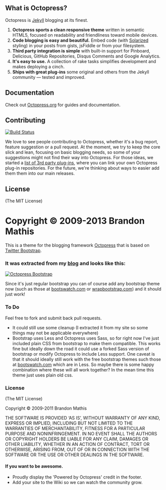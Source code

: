 ## What is Octopress?

Octopress is [Jekyll](https://github.com/mojombo/jekyll) blogging at its finest.

1. **Octopress sports a clean responsive theme** written in semantic HTML5, focused on readability and friendliness toward mobile devices.
2. **Code blogging is easy and beautiful.** Embed code (with [Solarized](http://ethanschoonover.com/solarized) styling) in your posts from gists, jsFiddle or from your filesystem.
3. **Third party integration is simple** with built-in support for Pinboard, Delicious, GitHub Repositories, Disqus Comments and Google Analytics.
4. **It's easy to use.** A collection of rake tasks simplifies development and makes deploying a cinch.
5. **Ships with great plug-ins** some original and others from the Jekyll community &mdash; tested and improved.


## Documentation

Check out [Octopress.org](http://octopress.org/docs) for guides and documentation.


## Contributing

[![Build Status](https://travis-ci.org/imathis/octopress.png?branch=master)](https://travis-ci.org/imathis/octopress)

We love to see people contributing to Octopress, whether it's a bug report, feature suggestion or a pull request. At the moment, we try to keep the core slick and lean, focusing on basic blogging needs, so some of your suggestions might not find their way into Octopress. For those ideas, we started a [list of 3rd party plug-ins](https://github.com/imathis/octopress/wiki/3rd-party-plugins), where you can link your own Octopress plug-in repositories. For the future, we're thinking about ways to easier add them them into our main releases.


## License
(The MIT License)

Copyright © 2009-2013 Brandon Mathis
=======
This is a theme for the blogging framework [Octopress](https://github.com/imathis/octopress) that is based on [Twitter Bootstrap](http://twitter.github.com/bootstrap/).

### It was extracted from my [blog](https://github.com/barmstrong/blog) and looks like this:

<a href="http://brianarmstrong.org"><img src="https://github.com/barmstrong/octopress-bootstrap/raw/master/source/assets/screenshot.png"  alt="Octopress Bootstrap"/></a>

Since it's just regular bootstrap you can of course add any bootstrap theme now (such as those at [bootswatch.com](http://bootswatch.com/) or [wrapbootstrap.com](http://wrapbootstrap.com/)) and it should just work!

### To Do

Feel free to fork and submit back pull requests.

* It could still use some cleanup (I extracted it from my site so some things may not be applicable everywhere)
* Bootstrap uses Less and Octopress uses Sass, so for right now I've just included plain CSS from bootstrap to make them compatible.  This works fine but ideally down the road it could use a forked Sass version of bootstrap or modify Octopress to include Less support.  One caveat is that it should ideally still work with the free bootstrap themes such those at [bootswatch.com](http://bootswatch.com/) which are in Less.  So maybe there is some happy combination where these will all work together?  In the mean time this theme just uses plain old css.

### License
(The MIT License)

Copyright © 2009-2011 Brandon Mathis

THE SOFTWARE IS PROVIDED ‘AS IS’, WITHOUT WARRANTY OF ANY KIND, EXPRESS OR IMPLIED, INCLUDING BUT NOT LIMITED TO THE WARRANTIES OF MERCHANTABILITY, FITNESS FOR A PARTICULAR PURPOSE AND NONINFRINGEMENT. IN NO EVENT SHALL THE AUTHORS OR COPYRIGHT HOLDERS BE LIABLE FOR ANY CLAIM, DAMAGES OR OTHER LIABILITY, WHETHER IN AN ACTION OF CONTRACT, TORT OR OTHERWISE, ARISING FROM, OUT OF OR IN CONNECTION WITH THE SOFTWARE OR THE USE OR OTHER DEALINGS IN THE SOFTWARE.

#### If you want to be awesome.
- Proudly display the 'Powered by Octopress' credit in the footer.
- Add your site to the Wiki so we can watch the community grow.
